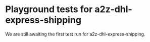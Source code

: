 # Playground tests for a2z-dhl-express-shipping
We are still awaiting the first test run for a2z-dhl-express-shipping.
